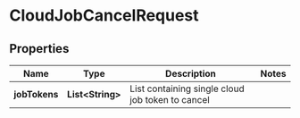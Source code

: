 
# CloudJobCancelRequest

## Properties
Name | Type | Description | Notes
------------ | ------------- | ------------- | -------------
**jobTokens** | **List&lt;String&gt;** | List containing single cloud job token to cancel | 



